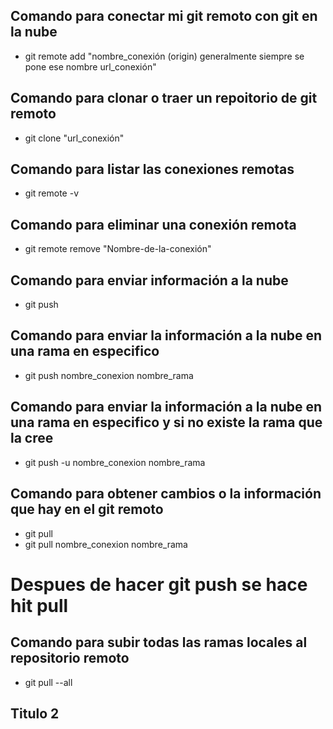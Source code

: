 ## Comando para conectar mi git remoto con git en la nube
- git remote add "nombre_conexión (origin) generalmente siempre se pone ese nombre url_conexión"

## Comando para clonar o traer un repoitorio de git remoto
- git clone  "url_conexión"

## Comando para listar las conexiones remotas
- git remote -v

## Comando para eliminar una conexión remota
- git remote remove "Nombre-de-la-conexión"

## Comando para enviar información a la nube
- git push 
## Comando para enviar la información a la nube en una rama en especifico
- git push nombre_conexion nombre_rama
## Comando para enviar la información a la nube en una rama en especifico y si no existe la rama que la cree
- git push -u nombre_conexion nombre_rama

## Comando para obtener cambios o la información que hay en el git remoto
- git pull
- git pull nombre_conexion nombre_rama
# Despues de hacer git push se hace hit pull

## Comando para subir todas las ramas locales  al repositorio remoto
- git pull --all


## Titulo 2
